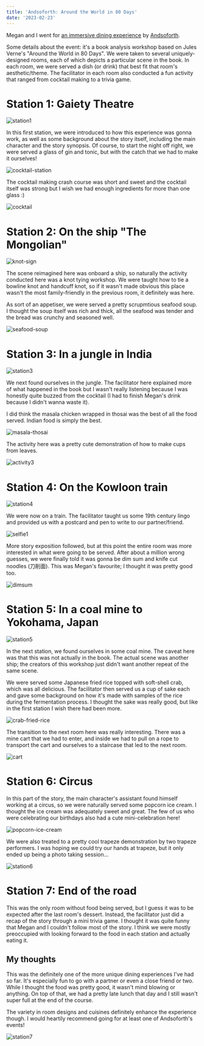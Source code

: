 ```yaml
---
title: 'Andsoforth: Around the World in 80 Days'
date: '2023-02-23'
---
```


Megan and I went for [an immersive dining experience](https://www.andsoforth.com.sg/around-the-world-in-8o-days) by [Andsoforth](https://www.andsoforth.com.sg/).

Some details about the event: it's a book analysis workshop based on Jules Verne's "Around the World in 80 Days". We were taken to several uniquely-designed rooms, each of which depicts a particular scene in the book. In each room, we were served a dish (or drink) that best fit that room's aesthetic/theme. The facilitator in each room also conducted a fun activity that ranged from cocktail making to a trivia game.

# Station 1: Gaiety Theatre

![station1](/images/posts/food/andsoforth/station1.JPG)

In this first station, we were introduced to how this experience was gonna work, as well as some background about the story itself, including the main character and the story synopsis. Of course, to start the night off right, we were served a glass of gin and tonic, but with the catch that we had to make it ourselves!

![cocktail-station](/images/posts/food/andsoforth/cocktail-station.JPG)

The cocktail making crash course was short and sweet and the cocktail itself was strong but I wish we had enough ingredients for more than one glass :)

![cocktail](/images/posts/food/andsoforth/cocktail.JPG)

# Station 2: On the ship "The Mongolian"

![knot-sign](/images/posts/food/andsoforth/knot-sign.JPG)

The scene reimagined here was onboard a ship, so naturally the activity conducted here was a knot tying workshop. We were taught how to tie a bowline knot and handcuff knot, so if it wasn't made obvious this place wasn't the most family-friendly in the previous room, it definitely was here.

As sort of an appetiser, we were served a pretty scrupmtious seafood soup. I thought the soup itself was rich and thick, all the seafood was tender and the bread was crunchy and seasoned well.

![seafood-soup](/images/posts/food/andsoforth/seafood-soup.JPG)

# Station 3: In a jungle in India

![station3](/images/posts/food/andsoforth/station3.JPG)

We next found ourselves in the jungle. The facilitator here explained more of what happened in the book but I wasn't really listening because I was honestly quite buzzed from the cocktail (I had to finish Megan's drink because I didn't wanna waste it).

I did think the masala chicken wrapped in thosai was the best of all the food served. Indian food is simply the best.

![masala-thosai](/images/posts/food/andsoforth/masala-thosai.JPG)

The activity here was a pretty cute demonstration of how to make cups from leaves.

![activity3](/images/posts/food/andsoforth/activity3.JPG)

# Station 4: On the Kowloon train

![station4](/images/posts/food/andsoforth/station4.JPG)

We were now on a train. The facilitator taught us some 19th century lingo and provided us with a postcard and pen to write to our partner/friend.

![selfie1](/images/posts/food/andsoforth/selfie1.JPG)

More story exposition followed, but at this point the entire room was more interested in what were going to be served. After about a million wrong guesses, we were finally told it was gonna be dim sum and knife cut noodles (刀削面). This was Megan's favourite; I thought it was pretty good too.

![dimsum](/images/posts/food/andsoforth/dimsum.JPG)

# Station 5: In a coal mine to Yokohama, Japan

![station5](/images/posts/food/andsoforth/station5.JPG)

In the next station, we found ourselves in some coal mine. The caveat here was that this was not actually in the book. The actual scene was another ship; the creators of this workshop just didn't want another repeat of the same scene.

We were served some Japanese fried rice topped with soft-shell crab, which was all delicious. The facilitator then served us a cup of sake each and gave some background on how it's made with samples of the rice during the fermentation process. I thought the sake was really good, but like in the first station I wish there had been more.

![crab-fried-rice](/images/posts/food/andsoforth/crab-fried-rice.JPG)

The transition to the next room here was really interesting. There was a mine cart that we had to enter, and inside we had to pull on a rope to transport the cart and ourselves to a staircase that led to the next room.

![cart](/images/posts/food/andsoforth/cart.JPG)

# Station 6: Circus

In this part of the story, the main character's assistant found himself working at a circus, so we were naturally served some popcorn ice cream. I thought the ice cream was adequately sweet and great. The few of us who were celebrating our birthdays also had a cute mini-celebration here!

![popcorn-ice-cream](/images/posts/food/andsoforth/popcorn-ice-cream.JPG)

We were also treated to a pretty cool trapeze demonstration by two trapeze performers. I was hoping we could try our hands at trapeze, but it only ended up being a photo taking session...

![station6](/images/posts/food/andsoforth/station6.JPG)

# Station 7: End of the road

This was the only room without food being served, but I guess it was to be expected after the last room's dessert. Instead, the facilitator just did a recap of the story through a mini trivia game. I thought it was quite funny that Megan and I couldn't follow most of the story. I think we were mostly preoccupied with looking forward to the food in each station and actually eating it.

## My thoughts

This was the definitely one of the more unique dining experiences I've had so far. It's especially fun to go with a partner or even a close friend or two. While I thought the food was pretty good, it wasn't mind blowing or anything. On top of that, we had a pretty late lunch that day and I still wasn't super full at the end of the course.

The variety in room designs and cuisines definitely enhance the experience though. I would heartily recommend going for at least one of Andsoforth's events!

![station7](/images/posts/food/andsoforth/station7.JPG)
